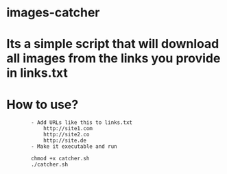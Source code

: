 # images-catcher

# Its a simple script that will download all images from the links you provide in links.txt



# How to use?

            - Add URLs like this to links.txt
                http://site1.com
                http://site2.co
                http://site.de
            - Make it executable and run
            
            chmod +x catcher.sh 
            ./catcher.sh

